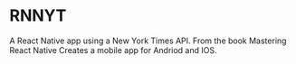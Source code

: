 # RNNYT
A React Native app using a New York Times API. From the book Mastering React Native
Creates a mobile app for Andriod and IOS.
